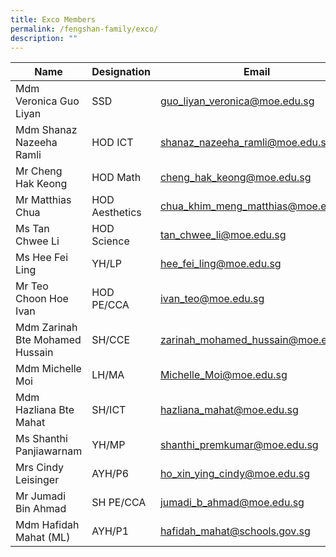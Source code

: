 ```yaml
---
title: Exco Members
permalink: /fengshan-family/exco/
description: ""
---
```

| Name | Designation | Email |
| --- | --- | --- |
| Mdm Veronica Guo Liyan | SSD | [guo\_liyan\_veronica@moe.edu.sg](mailto:guo_liyan_veronica@moe.edu.sg) |
| Mdm Shanaz Nazeeha Ramli | HOD ICT | [shanaz\_nazeeha\_ramli@moe.edu.sg](mailto:shanaz_nazeeha_ramli@moe.edu.sg) |
| Mr Cheng Hak Keong | HOD Math | [cheng\_hak\_keong@moe.edu.sg](mailto:cheng_hak_keong@moe.edu.sg) |
| Mr Matthias Chua | HOD Aesthetics | [chua\_khim\_meng\_matthias@moe.edu.sg](mailto:chua_khim_meng_matthias@moe.edu.sg) |
| Ms Tan Chwee Li | HOD Science | [tan\_chwee\_li@moe.edu.sg](mailto:tan_chwee_li@moe.edu.sg) |
| Ms Hee Fei Ling | YH/LP | [hee\_fei\_ling@moe.edu.sg](mailto:hee_fei_ling@moe.edu.sg) |
| Mr Teo Choon Hoe Ivan | HOD PE/CCA | [ivan\_teo@moe.edu.sg](mailto:ivan_teo@moe.edu.sg) |
| Mdm Zarinah Bte Mohamed Hussain | SH/CCE | [zarinah\_mohamed\_hussain@moe.edu.sg](mailto:zarinah_mohamed_hussain@moe.edu.sg) |
| Mdm Michelle Moi | LH/MA |[Michelle_Moi@moe.edu.sg](mailto:Michelle_Moi@moe.edu.sg) |
| Mdm Hazliana Bte Mahat | SH/ICT | [hazliana\_mahat@moe.edu.sg](mailto:hazliana_mahat@moe.edu.sg) |
| Ms Shanthi Panjiawarnam | YH/MP | [shanthi\_premkumar@moe.edu.sg](mailto:shanthi_premkumar@moe.edu.sg) |
| Mrs Cindy Leisinger | AYH/P6 | [ho\_xin\_ying\_cindy@moe.edu.sg](mailto:ho_xin_ying_cindy@moe.edu.sg) |
| Mr Jumadi Bin Ahmad | SH PE/CCA | [jumadi\_b\_ahmad@moe.edu.sg](mailto:jumadi_b_ahmad@moe.edu.sg) |
| Mdm Hafidah Mahat (ML) | AYH/P1 | [hafidah\_mahat@schools.gov.sg](mailto:hafidah_mahat@schools.gov.sg) |